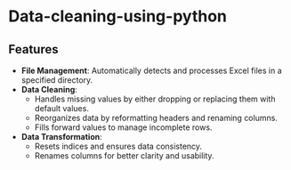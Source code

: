# Data-cleaning-using-python
## Features

- **File Management**: Automatically detects and processes Excel files in a specified directory.
- **Data Cleaning**:
  - Handles missing values by either dropping or replacing them with default values.
  - Reorganizes data by reformatting headers and renaming columns.
  - Fills forward values to manage incomplete rows.
- **Data Transformation**:
  - Resets indices and ensures data consistency.
  - Renames columns for better clarity and usability.
